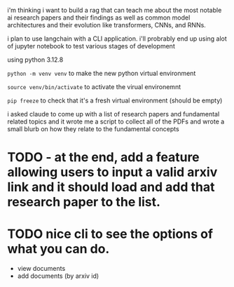 i'm thinking i want to build a rag that can teach me about the most notable ai research papers and their findings as well as common model architectures and their evolution like transformers, CNNs, and RNNs. 

i plan to use langchain with a CLI application. i'll probrably end up using alot of jupyter notebook to test various stages of development


using python 3.12.8

`python -m venv venv` to make the new python virtual environment

`source venv/bin/activate` to activate the virual environemnt

`pip freeze` to check that it's a fresh virtual environment (should be empty)

i asked claude to come up with a list of research papers and fundamental related topics and it wrote me a script to collect all of the PDFs and wrote a small blurb on how they relate to the fundamental concepts 

# TODO - at the end, add a feature allowing users to input a valid arxiv link and it should load and add that research paper to the list.

# TODO nice cli to see the options of what you can do. 
- view documents
- add documents (by arxiv id)


